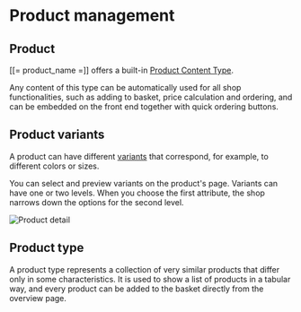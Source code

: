 # Product management

## Product

[[= product_name =]] offers a built-in [Product Content Type](../catalog/product.md).

Any content of this type can be automatically used for all shop functionalities,
such as adding to basket, price calculation and ordering,
and can be embedded on the front end together with quick ordering buttons.

## Product variants

A product can have different [variants](../catalog/product_variants/product_variants.md) that correspond, for example, to different colors or sizes.

You can select and preview variants on the product's page.
Variants can have one or two levels.
When you choose the first attribute, the shop narrows down the options for the second level.

![Product detail](img/product_detail.png)

## Product type

A product type represents a collection of very similar products that differ only in some characteristics.
It is used to show a list of products in a tabular way, and every product can be added to the basket directly from the overview page. 
